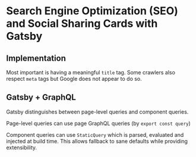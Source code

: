 # Search Engine Optimization (SEO) and Social Sharing Cards with Gatsby

## Implementation

Most important is having a meaningful `title` tag. Some crawlers also respect
`meta` tags but Google does not appear to do so.

## Gatsby + GraphQL

Gatsby distinguishes between page-level queries and component queries.

Page-level queries can use page GraphQL queries (by `export const query`)

Component queries can use `StaticQuery` which is parsed, evaluated and injected
at build time. This allows fallback to sane defaults while providing
extensibility.